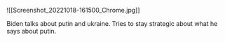 ![[Screenshot_20221018-161500_Chrome.jpg]]

Biden talks about putin and ukraine. Tries to stay strategic about what he says about putin.
